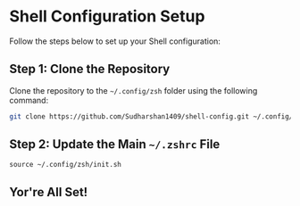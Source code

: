 # Shell Configuration Setup

Follow the steps below to set up your Shell configuration:

## Step 1: Clone the Repository

Clone the repository to the `~/.config/zsh` folder using the following command:

```bash
git clone https://github.com/Sudharshan1409/shell-config.git ~/.config/zsh
```

## Step 2: Update the Main `~/.zshrc` File
```plaintext
source ~/.config/zsh/init.sh
```

## Yor're All Set!
